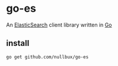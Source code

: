 # go-es

An [ElasticSearch](https://www.elastic.co) client library written in [Go](http://golang.org)

## install

    go get github.com/nullbux/go-es
